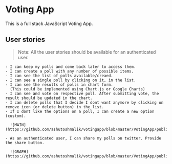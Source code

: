 # Voting App
This is a full stack JavaScript Voting App.

## User stories
  
  > Note: All the user stories should be available for an authenticated user.
  
```
- I can keep my polls and come back later to access them.
- I can create a poll with any number of possible items.
- I can see the list of polls available/creaed.
- I can see a single poll by clicking on it, in the list.
- I can see the results of polls in chart form.
  (This could be implemented using Chart.js or Google Charts)
- I can see and vote on respective poll. After submitting vote, the result should be updated in the chart.
- I can delete polls that I decide I dont want anymore by clicking on remove icon (or delete button) in the list.
- If I dont like the options on a poll, I can create a new option (custom).
  
  ![MAIN](https://github.com/ashutoshmalik/votingapp/blob/master/VotingApp/public/images/first_page.gif)
  
- As an authenticated user, I can share my polls on twitter. Provide the share button.
  
  ![GRAPH](https://github.com/ashutoshmalik/votingapp/blob/master/VotingApp/public/images/second_page.gif)
  
```  

